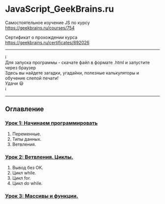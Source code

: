 # JavaScript_GeekBrains.ru
Самостоятельное изучение JS по курсу https://geekbrains.ru/courses/754

Сертификат о прохождении курса https://geekbrains.ru/certificates/892026

_________
:information_source:    
Для запуска программы - скачате файл в формате .html и запустите через браузер     
Здесь вы найдете загадки, угадайки, полезные калькуляторы и обучение слепой печати!     
Удачи 😃      
:information_source:     
_________

## Оглавление
 
### [Урок 1: Начинаем программировать](https://github.com/kornilovaap/JavaScript_GeekBrains.ru/tree/main/lesson_1) 
1. Переменные. 
1. Типы данных. 
1. Ветвления.


### [Урок 2: Ветвления. Циклы.](https://github.com/kornilovaap/JavaScript_GeekBrains.ru/tree/main/lesson_2)
1. Вывод без OK.
1. Цикл while.
1. Цикл for.
1. Цикл do while. 


### [Урок 3: Массивы и функции.]()
  
